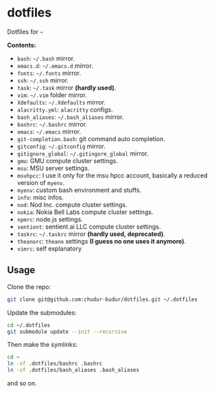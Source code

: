 # dotfiles

Dotfiles for `~`

**Contents:**
* `bash`: `~/.bash` mirror.
* `emacs.d`: `~/.emacs.d` mirror.
* `fonts`: `~/.fonts` mirror.
* `ssh`: `~/.ssh` mirror.
* `task`: `~/.task` mirror **(hardly used)**.
* `vim`: `~/.vim` folder mirror.
* `Xdefaults`: `~/.Xdefaults` mirror.
* `alacritty.yml`: `alacritty` configs.
* `bash_aliases`: `~/.bash_aliases` mirror.
* `bashrc`: `~/.bashrc` mirror.
* `emacs`: `~/.emacs` mirror.
* `git-completion.bash`: git command auto completion.
* `gitconfig`: `~/.gitconfig` mirror.
* `gitignore_global`: `~/.gitingore_global` mirror.
* `gmu`: GMU compute cluster settings.
* `msu`: MSU server settings.
* `msuhpcc`: I use it only for the msu hpcc account, basically a reduced version of `myenv`.
* `myenv`: custom bash environment and stuffs.
* `info`: misc infos.
* `nod`: Nod Inc. compute cluster settings.
* `nokia`: Nokia Bell Labs compute cluster settings.
* `npmrc`: node.js settings.
* `sentient`: sentient.ai LLC compute cluster settings.
* `taskrc`: `~/.taskrc` mirror **(hardly used, deprecated)**.
* `theanorc`: `theano` settings **(I guess no one uses it anymore)**.
* `vimrc`: self explanatory

## Usage
Clone the repo:
```bash
git clone git@github.com:chudur-budur/dotfiles.git ~/.dotfiles
```
Update the submodules:
```bash
cd ~/.dotfiles
git submodule update --init --recursive
```
Then make the symlinks:
```bash
cd ~
ln -sf .dotfiles/bashrc .bashrc
ln -sf .dotfiles/bash_aliases .bash_aliases
```
and so on.
